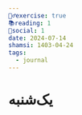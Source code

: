 ```yaml
---
🏋️‍♂️exercise: true
📚reading: 1
📱social: 1
date: 2024-07-14
shamsi: 1403-04-24
tags:
  - journal
---
```

# یک‌شنبه

